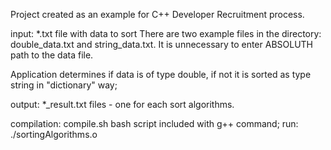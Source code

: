 Project created as an example for C++ Developer Recruitment process.

input: *.txt file with data to sort
There are two example files in the directory: double_data.txt and string_data.txt. It is unnecessary to enter ABSOLUTH path to the data file. 

Application determines if data is of type double, if not it is sorted as type string in "dictionary" way;

output: *_result.txt files - one for each sort algorithms.

compilation: compile.sh bash script included with g++ command;
run: ./sortingAlgorithms.o
